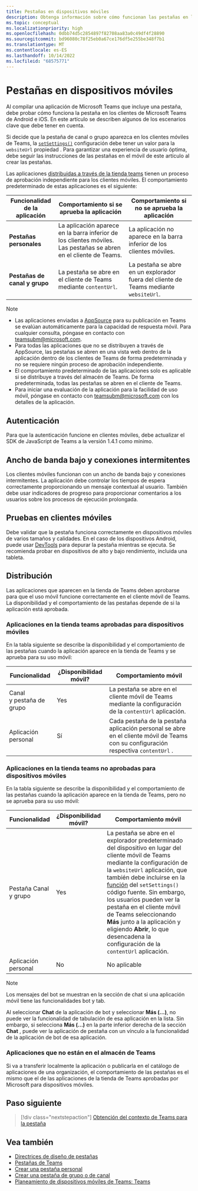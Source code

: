 ```yaml
---
title: Pestañas en dispositivos móviles
description: Obtenga información sobre cómo funcionan las pestañas en los clientes de Microsoft Teams (móvil) de Android e iOS, su autenticación, su conexión de ancho de banda bajo, las pruebas o la distribución.
ms.topic: conceptual
ms.localizationpriority: high
ms.openlocfilehash: 0dbb74d5c2854897f82708aa83a0c49df4f28890
ms.sourcegitcommit: bd96080c78f25eb0a67ce176df5e255be348f7b1
ms.translationtype: MT
ms.contentlocale: es-ES
ms.lasthandoff: 10/14/2022
ms.locfileid: "68575771"
---
```

# <a name="tabs-on-mobile"></a>Pestañas en dispositivos móviles

Al compilar una aplicación de Microsoft Teams que incluye una pestaña, debe probar cómo funciona la pestaña en los clientes de Microsoft Teams de Android e iOS. En este artículo se describen algunos de los escenarios clave que debe tener en cuenta.

Si decide que la pestaña de canal o grupo aparezca en los clientes móviles de Teams, la [`setSettings()`](/javascript/api/@microsoft/teams-js/microsoftteams.settings?view=msteams-client-js-latest#@microsoft-teams-js-microsoftteams-settings-setsettings&preserve-view=true) configuración debe tener un valor para la `websiteUrl` propiedad . Para garantizar una experiencia de usuario óptima, debe seguir las instrucciones de las pestañas en el móvil de este artículo al crear las pestañas.

Las aplicaciones [distribuidas a través de la tienda teams](~/concepts/deploy-and-publish/appsource/publish.md) tienen un proceso de aprobación independiente para los clientes móviles. El comportamiento predeterminado de estas aplicaciones es el siguiente:

| **Funcionalidad de la aplicación** | **Comportamiento si se aprueba la aplicación** | **Comportamiento si no se aprueba la aplicación** |
| --- | --- | --- |
| **Pestañas personales** | La aplicación aparece en la barra inferior de los clientes móviles. Las pestañas se abren en el cliente de Teams. | La aplicación no aparece en la barra inferior de los clientes móviles. |
| **Pestañas de canal y grupo** | La pestaña se abre en el cliente de Teams mediante `contentUrl`. | La pestaña se abre en un explorador fuera del cliente de Teams mediante `websiteUrl`. |

> [!NOTE]
>
> * Las aplicaciones enviadas a [AppSource](https://appsource.microsoft.com) para su publicación en Teams se evalúan automáticamente para la capacidad de respuesta móvil. Para cualquier consulta, póngase en contacto con teamsubm@microsoft.com.
> * Para todas las aplicaciones que no se distribuyen a través de AppSource, las pestañas se abren en una vista web dentro de la aplicación dentro de los clientes de Teams de forma predeterminada y no se requiere ningún proceso de aprobación independiente.
> * El comportamiento predeterminado de las aplicaciones solo es aplicable si se distribuye a través del almacén de Teams. De forma predeterminada, todas las pestañas se abren en el cliente de Teams.
> * Para iniciar una evaluación de la aplicación para la facilidad de uso móvil, póngase en contacto con teamsubm@microsoft.com con los detalles de la aplicación.

## <a name="authentication"></a>Autenticación

Para que la autenticación funcione en clientes móviles, debe actualizar el SDK de JavaScript de Teams a la versión 1.4.1 como mínimo.

## <a name="low-bandwidth-and-intermittent-connections"></a>Ancho de banda bajo y conexiones intermitentes

Los clientes móviles funcionan con un ancho de banda bajo y conexiones intermitentes. La aplicación debe controlar los tiempos de espera correctamente proporcionando un mensaje contextual al usuario. También debe usar indicadores de progreso para proporcionar comentarios a los usuarios sobre los procesos de ejecución prolongada.

## <a name="testing-on-mobile-clients"></a>Pruebas en clientes móviles

Debe validar que la pestaña funciona correctamente en dispositivos móviles de varios tamaños y calidades. En el caso de los dispositivos Android, puede usar [DevTools](~/tabs/how-to/developer-tools.md) para depurar la pestaña mientras se ejecuta. Se recomienda probar en dispositivos de alto y bajo rendimiento, incluida una tableta.

## <a name="distribution"></a>Distribución

Las aplicaciones que aparecen en la tienda de Teams deben aprobarse para que el uso móvil funcione correctamente en el cliente móvil de Teams. La disponibilidad y el comportamiento de las pestañas depende de si la aplicación está aprobada.

### <a name="apps-on-teams-store-approved-for-mobile"></a>Aplicaciones en la tienda teams aprobadas para dispositivos móviles

En la tabla siguiente se describe la disponibilidad y el comportamiento de las pestañas cuando la aplicación aparece en la tienda de Teams y se aprueba para su uso móvil:

|Funcionalidad   |¿Disponibilidad móvil?   |Comportamiento móvil|
|----------|-----------|------------|
|Canal <br /> y pestaña de grupo|Yes|La pestaña se abre en el cliente móvil de Teams mediante la configuración de la `contentUrl` aplicación.|
|Aplicación personal|Sí|Cada pestaña de la pestaña aplicación personal se abre en el cliente móvil de Teams con su configuración respectiva `contentUrl` .|

### <a name="apps-on-teams-store-not-approved-for-mobile"></a>Aplicaciones en la tienda teams no aprobadas para dispositivos móviles

En la tabla siguiente se describe la disponibilidad y el comportamiento de las pestañas cuando la aplicación aparece en la tienda de Teams, pero no se aprueba para su uso móvil:

| Funcionalidad | ¿Disponibilidad móvil? | Comportamiento móvil |
|----------|-----------|------------|
|Pestaña Canal y grupo|Yes|La pestaña se abre en el explorador predeterminado del dispositivo en lugar del cliente móvil de Teams mediante la configuración de la `websiteUrl` aplicación, que también debe incluirse en la [función](/microsoftteams/platform/tabs/how-to/using-teams-client-sdk#settings-namespace) del `setSettings()` código fuente. Sin embargo, los usuarios pueden ver la pestaña en el cliente móvil de Teams seleccionando **Más** junto a la aplicación y eligiendo **Abrir**, lo que desencadena la configuración de la `contentUrl` aplicación.|
|Aplicación personal|No|No aplicable|

> [!NOTE]
> Los mensajes del bot se muestran en la sección de chat si una aplicación móvil tiene las funcionalidades bot y tab.
>
> Al seleccionar **Chat** de la aplicación de bot y seleccionar **Más (...)**, no puede ver la funcionalidad de tabulación de esa aplicación en la lista. Sin embargo, si selecciona **Más (...)** en la parte inferior derecha de la sección **Chat** , puede ver la aplicación de pestaña con un vínculo a la funcionalidad de la aplicación de bot de esa aplicación.

### <a name="apps-not-on-teams-store"></a>Aplicaciones que no están en el almacén de Teams

Si va a transferir localmente la aplicación o publicarla en el catálogo de aplicaciones de una organización, el comportamiento de las pestañas es el mismo que el de las aplicaciones de la tienda de Teams aprobadas por Microsoft para dispositivos móviles.

## <a name="next-step"></a>Paso siguiente

> [!div class="nextstepaction"]
> [Obtención del contexto de Teams para la pestaña](~/tabs/how-to/access-teams-context.md)

## <a name="see-also"></a>Vea también

* [Directrices de diseño de pestañas](~/tabs/design/tabs.md)
* [Pestañas de Teams](~/tabs/what-are-tabs.md)
* [Crear una pestaña personal](~/tabs/how-to/create-personal-tab.md)
* [Crear una pestaña de grupo o de canal](~/tabs/how-to/create-channel-group-tab.md)
* [Planeamiento de dispositivos móviles de Teams: Teams](~/concepts/design/plan-responsive-tabs-for-teams-mobile.md)
